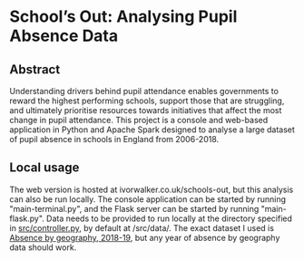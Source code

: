 # School’s Out: Analysing Pupil Absence Data
## Abstract
Understanding drivers behind pupil attendance enables governments to reward the highest performing schools, support those that are struggling, and ultimately prioritise resources towards initiatives that affect the most change in pupil attendance. This project is a console and web-based application in Python and Apache Spark designed to analyse a large dataset of pupil absence in schools in England from 2006-2018. 

## Local usage
The web version is hosted at ivorwalker.co.uk/schools-out, but this analysis can also be run locally. The console application can be started by running "main-terminal.py", and the Flask server can be started by running "main-flask.py". 
Data needs to be provided to run locally at the directory specified in [src/controller.py](https://github.com/ivor-walker/school-absences/blob/bb4995e4bf6f6272cff2ce73fcc13c36201054be/src/model/absences.py#L26), by default at /src/data/. The exact dataset I used is [Absence by geography, 2018-19](https://explore-education-statistics.service.gov.uk/find-statistics/pupil-absence-in-schools-in-england/2018-19/data-guidance), but any year of absence by geography data should work.
